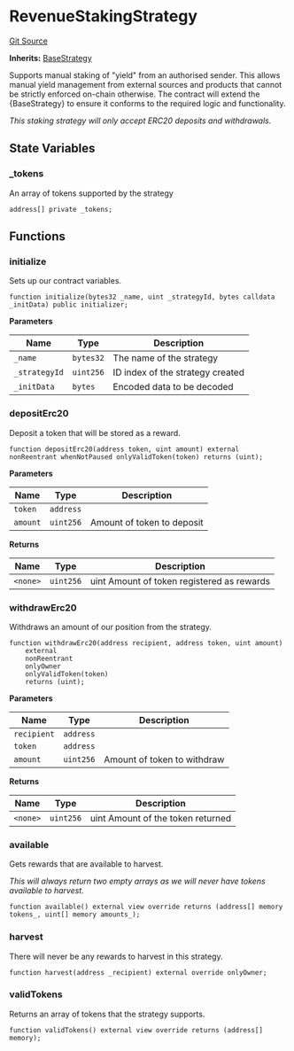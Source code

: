 # RevenueStakingStrategy
[Git Source](https://github.com/FloorDAO/floor-v2/blob/fce0c6edadd90eef36eb24d13cfb5b386eeb9d00/src/contracts/strategies/RevenueStakingStrategy.sol)

**Inherits:**
[BaseStrategy](/src/contracts/strategies/BaseStrategy.sol/contract.BaseStrategy.md)

Supports manual staking of "yield" from an authorised sender. This allows manual
yield management from external sources and products that cannot be strictly enforced
on-chain otherwise.
The contract will extend the {BaseStrategy} to ensure it conforms to the required
logic and functionality.

*This staking strategy will only accept ERC20 deposits and withdrawals.*


## State Variables
### _tokens
An array of tokens supported by the strategy


```solidity
address[] private _tokens;
```


## Functions
### initialize

Sets up our contract variables.


```solidity
function initialize(bytes32 _name, uint _strategyId, bytes calldata _initData) public initializer;
```
**Parameters**

|Name|Type|Description|
|----|----|-----------|
|`_name`|`bytes32`|The name of the strategy|
|`_strategyId`|`uint256`|ID index of the strategy created|
|`_initData`|`bytes`|Encoded data to be decoded|


### depositErc20

Deposit a token that will be stored as a reward.


```solidity
function depositErc20(address token, uint amount) external nonReentrant whenNotPaused onlyValidToken(token) returns (uint);
```
**Parameters**

|Name|Type|Description|
|----|----|-----------|
|`token`|`address`||
|`amount`|`uint256`|Amount of token to deposit|

**Returns**

|Name|Type|Description|
|----|----|-----------|
|`<none>`|`uint256`|uint Amount of token registered as rewards|


### withdrawErc20

Withdraws an amount of our position from the strategy.


```solidity
function withdrawErc20(address recipient, address token, uint amount)
    external
    nonReentrant
    onlyOwner
    onlyValidToken(token)
    returns (uint);
```
**Parameters**

|Name|Type|Description|
|----|----|-----------|
|`recipient`|`address`||
|`token`|`address`||
|`amount`|`uint256`|Amount of token to withdraw|

**Returns**

|Name|Type|Description|
|----|----|-----------|
|`<none>`|`uint256`|uint Amount of the token returned|


### available

Gets rewards that are available to harvest.

*This will always return two empty arrays as we will never have
tokens available to harvest.*


```solidity
function available() external view override returns (address[] memory tokens_, uint[] memory amounts_);
```

### harvest

There will never be any rewards to harvest in this strategy.


```solidity
function harvest(address _recipient) external override onlyOwner;
```

### validTokens

Returns an array of tokens that the strategy supports.


```solidity
function validTokens() external view override returns (address[] memory);
```

